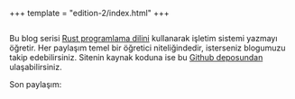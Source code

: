 +++
template = "edition-2/index.html"
+++

<h1 style="visibility: hidden; height: 0px; margin: 0px; padding: 0px;">Rust ile İşletim Sistemi Yazmak</h1>

<div class="front-page-introduction">

Bu blog serisi [Rust programlama dilini](https://www.rust-lang.org/) kullanarak işletim sistemi yazmayı öğretir. Her paylaşım temel bir öğretici niteliğindedir, isterseniz blogumuzu takip edebilirsiniz. Sitenin kaynak koduna ise bu [Github deposundan](https://github.com/phil-opp/blog_os) ulaşabilirsiniz.

Son paylaşım: <!-- latest-post -->

</div>
